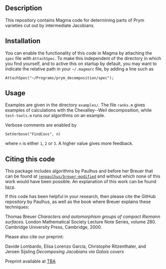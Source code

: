 Description
--

This repository contains Magma code for determining parts of Prym varieties cut out by intermediate Jacobians.

Installation 
--

You can enable the functionality of this code in Magma by attaching the `spec` file with `AttachSpec`. To make this independent of the directory in which you find yourself, and to active this on startup by default, you may want to indicate the relative path in your `~/.magmarc` file, by adding a line such as
```
AttachSpec("~/Programs/prym_decomposition/spec");
```

Usage
--

Examples are given in the directory `examples/`. The file `ranks.m` gives examples of calculations with the Chevalley--Weil decomposition, while `test-tools.m` runs our algorithms on an example.

Verbose comments are enabled by
```
SetVerbose("FindCovs", n)
```
where `n` is either `1`, `2` or `3`. A higher value gives more feedback.

Citing this code
--

This package includes algorithms by Paulhus and before her Breuer that can be found at [`jenpaulhus/breuer-modified`](https://github.com/jenpaulhus/breuer-modified) and without which none of this work would have been possible. An explanation of this work can be found [`here`](https://paulhus.math.grinnell.edu/monodromy.html).

If this code has been helpful in your research, then please cite the GitHub repository by Paulhus, as well as the book where Breuer explains these techniques:

Thomas Breuer
*Characters and automorphism groups of compact Riemann surfaces.*
London Mathematical Society Lecture Note Series, volume 280. Cambridge University Press, Cambridge, 2000.

Please also cite our preprint:

Davide Lombardo, Elisa Lorenzo García, Christophe Ritzenthaler, and Jeroen Sijsling
*Decomposing Jacobians via Galois covers*

Preprint available at [TBA](TBA)
